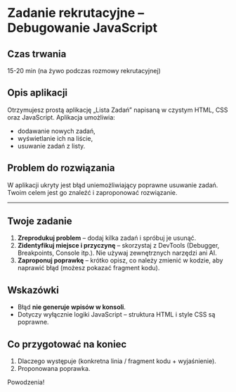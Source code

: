 # Zadanie rekrutacyjne – Debugowanie JavaScript

## Czas trwania
15-20 min (na żywo podczas rozmowy rekrutacyjnej)

## Opis aplikacji
Otrzymujesz prostą aplikację „Lista Zadań” napisaną w czystym HTML, CSS oraz JavaScript. Aplikacja umożliwia:

- dodawanie nowych zadań,
- wyświetlanie ich na liście,
- usuwanie zadań z listy.

## Problem do rozwiązania
W aplikacji ukryty jest błąd uniemożliwiający poprawne usuwanie zadań. Twoim celem jest go znaleźć i zaproponować rozwiązanie.

---

## Twoje zadanie
1. **Zreprodukuj problem** – dodaj kilka zadań i spróbuj je usunąć.
2. **Zidentyfikuj miejsce i przyczynę** – skorzystaj z DevTools (Debugger, Breakpoints, Console itp.). Nie używaj zewnętrznych narzędzi ani AI.
3. **Zaproponuj poprawkę** – krótko opisz, co należy zmienić w kodzie, aby naprawić błąd (możesz pokazać fragment kodu).

## Wskazówki
- Błąd **nie generuje wpisów w konsoli**.
- Dotyczy wyłącznie logiki JavaScript – struktura HTML i style CSS są poprawne.


## Co przygotować na koniec
1. Dlaczego występuje (konkretna linia / fragment kodu + wyjaśnienie).
2. Proponowana poprawka.

Powodzenia! 